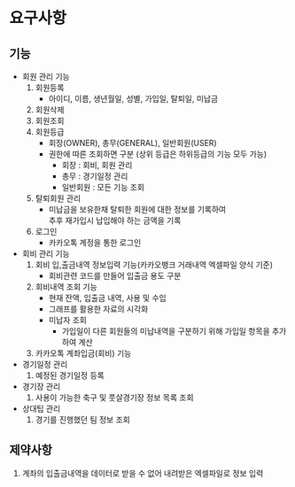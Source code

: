 # 요구사항

## 기능

- 회원 관리 기능
    1. 회원등록
       - 아이디, 이름, 생년월일, 성별, 가입일, 탈퇴일, 미납금
    2. 회원삭제
    3. 회원조회
    4. 회원등급
        - 회장(OWNER), 총무(GENERAL), 일반회원(USER)
        - 권한에 따른 조회하면 구분 (상위 등급은 하위등급의 기능 모두 가능)
            - 회장 : 회비, 회원 관리
            - 총무 : 경기일정 관리
            - 일반회원 : 모든 기능 조회
    5. 탈퇴회원 관리
        - 미납금을 보유한채 탈퇴한 회원에 대한 정보를 기록하여<br>
          추후 재가입시 납입해야 하는 금액을 기록
    6. 로그인
        - 카카오톡 계정을 통한 로그인
- 회비 관리 기능
    1. 회비 입,출금내역 정보입력 기능(카카오뱅크 거래내역 엑셀파일 양식 기준)
        - 회비관련 코드를 만들어 입출금 용도 구분
    2. 회비내역 조회 기능
        - 현재 잔액, 입출금 내역, 사용 및 수입
        - 그래프를 활용한 자료의 시각화
        - 미납자 조회
            - 가입일이 다른 회원들의 미납내역을 구분하기 위해 가입일 항목을 추가하여 계산
    3. 카카오톡 계좌입금(회비) 기능
- 경기일정 관리
    1. 예정된 경기일정 등록
- 경기장 관리
    1. 사용이 가능한 축구 및 풋살경기장 정보 목록 조회
- 상대팁 관리
    1. 경기를 진행했던 팀 정보 조회

## 제약사항
1. 계좌의 입출금내역을 데이터로 받을 수 없어 내려받은 엑셀파일로 정보 입력
